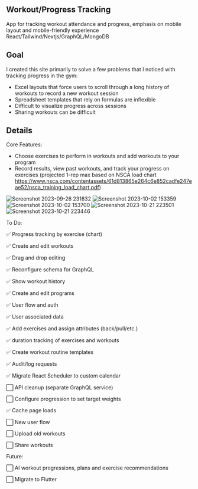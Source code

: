 ## Workout/Progress Tracking
App for tracking workout attendance and progress, emphasis on mobile layout and mobile-friendly experience
React/Tailwind/Nextjs/GraphQL/MongoDB

## Goal

I created this site primarily to solve a few problems that I noticed with tracking progress in the gym:
- Excel layouts that force users to scroll through a long history of workouts to record a new workout session
- Spreadsheet templates that rely on formulas are inflexible
- Difficult to visualize progress across sessions
- Sharing workouts can be difficult

## Details

Core Features:
- Choose exercises to perform in workouts and add workouts to your program
- Record results, view past workouts, and track your progress on exercises (projected 1-rep max based on NSCA load chart https://www.nsca.com/contentassets/61d813865e264c6e852cadfe247eae52/nsca_training_load_chart.pdf)

![Screenshot 2023-09-26 231832](https://github.com/japeotter21/gymtrack/assets/97000604/195b2684-02af-4734-944c-a198b29a68cc)
![Screenshot 2023-10-02 153359](https://github.com/japeotter21/gymtrack/assets/97000604/613b8e6e-74af-46c5-a035-f9f374c67f74)
![Screenshot 2023-10-02 153700](https://github.com/japeotter21/gymtrack/assets/97000604/8e661849-0a97-4c08-bdc7-e870f77f79e1)
![Screenshot 2023-10-21 223501](https://github.com/japeotter21/gymtrack/assets/97000604/df7b3eae-a8f9-41d7-bb22-02251e05cea8)
![Screenshot 2023-10-21 223446](https://github.com/japeotter21/gymtrack/assets/97000604/9f6071c3-32f0-43db-b8da-7b5ce2dcafb4)

To Do:
<p>✅ Progress tracking by exercise (chart)</p>
<p>✅ Create and edit workouts</p>
<p>✅ Drag and drop editing</p>
<p>✅ Reconfigure schema for GraphQL</p>
<p>✅ Show workout history</p>
<p>✅ Create and edit programs</p>
<p>✅ User flow and auth</p>
<p>✅ User associated data</p>
<p>✅ Add exercises and assign attributes (back/pull/etc.)</p>
<p>✅ duration tracking of exercises and workouts</p>
<p>✅ Create workout routine templates</p>
<p>✅ Audit/log requests</p>
<p>✅ Migrate React Scheduler to custom calendar</p>
<p>⬜ API cleanup (separate GraphQL service)</p>
<p>⬜ Configure progression to set target weights</p>
<p>✅ Cache page loads</p>
<p>⬜ New user flow</p>
<p>⬜ Upload old workouts</p>
<p>⬜ Share workouts</p>

Future: 
<p>⬜ AI workout progressions, plans and exercise recommendations</p>
<p>⬜ Migrate to Flutter</p>
